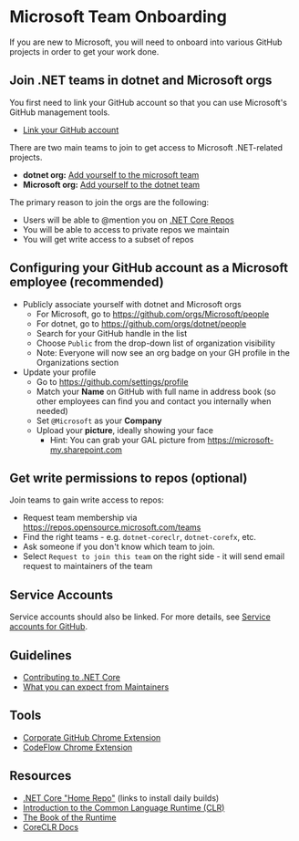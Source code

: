 # Microsoft Team Onboarding

If you are new to Microsoft, you will need to onboard into various GitHub projects in order to get your work done.

## Join .NET teams in dotnet and Microsoft orgs

You first need to link your GitHub account so that you can use Microsoft's GitHub management tools.

* [Link your GitHub account](https://repos.opensource.microsoft.com/link)

There are two main teams to join to get access to Microsoft .NET-related projects.

* **dotnet org:** [Add yourself to the microsoft team](https://repos.opensource.microsoft.com/dotnet/teams/microsoft/join/)
* **Microsoft org:** [Add yourself to the dotnet team](https://repos.opensource.microsoft.com/Microsoft/teams/dotnet/join/)

The primary reason to join the orgs are the following: 

* Users will be able to @mention you on [.NET Core Repos](https://github.com/dotnet/core/blob/master/Documentation/core-repos.md)
* You will be able to access to private repos we maintain
* You will get write access to a subset of repos

## Configuring your GitHub account as a Microsoft employee (recommended)

* Publicly associate yourself with dotnet and Microsoft orgs
    * For Microsoft, go to https://github.com/orgs/Microsoft/people
    * For dotnet, go to https://github.com/orgs/dotnet/people
    * Search for your GitHub handle in the list
    * Choose `Public` from the drop-down list of organization visibility
    * Note: Everyone will now see an org badge on your GH profile in the Organizations section
* Update your profile
    * Go to https://github.com/settings/profile
    * Match your **Name** on GitHub with full name in address book (so other employees can find you and contact you internally when needed)
    * Set `@Microsoft` as your **Company**
    * Upload your **picture**, ideally showing your face
        * Hint: You can grab your GAL picture from https://microsoft-my.sharepoint.com

## Get write permissions to repos (optional)

Join teams to gain write access to repos:
 * Request team membership via https://repos.opensource.microsoft.com/teams
 * Find the right teams - e.g. `dotnet-coreclr`, `dotnet-corefx`, etc.
 * Ask someone if you don't know which team to join.
 * Select `Request to join this team` on the right side - it will send email request to maintainers of the team

## Service Accounts

Service accounts should also be linked. For more details, see [Service accounts for GitHub](https://docs.opensource.microsoft.com/github/service-accounts.html).


## Guidelines

* [Contributing to .NET Core](https://github.com/dotnet/coreclr/blob/master/Documentation/project-docs/contributing.md)
* [What you can expect from Maintainers](https://github.com/dotnet/core/blob/master/Documentation/contributing/maintainers.md)


## Tools

* [Corporate GitHub Chrome Extension](https://repos.opensource.microsoft.com/settings/security/tokens/extension)
* [CodeFlow Chrome Extension](https://chrome.google.com/webstore/detail/codeflow/aphnoipocoffpdafmiidfmaiadhilelm)


## Resources

* [.NET Core "Home Repo"](https://github.com/dotnet/core) (links to install daily builds)
* [Introduction to the Common Language Runtime (CLR)](https://github.com/dotnet/coreclr/blob/master/Documentation/botr/intro-to-clr.md)
* [The Book of the Runtime](https://github.com/dotnet/coreclr/blob/master/Documentation/botr/README.md)
* [CoreCLR Docs](https://github.com/dotnet/coreclr/tree/master/Documentation)
